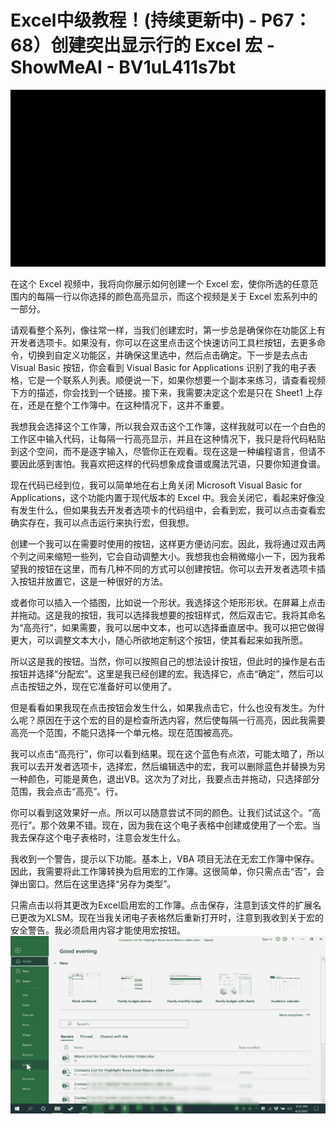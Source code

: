 # Excel中级教程！(持续更新中) - P67：68）创建突出显示行的 Excel 宏 - ShowMeAI - BV1uL411s7bt

![](img/84620250378a015b8b0f713d3a13c924_0.png)

在这个 Excel 视频中，我将向你展示如何创建一个 Excel 宏，使你所选的任意范围内的每隔一行以你选择的颜色高亮显示，而这个视频是关于 Excel 宏系列中的一部分。

请观看整个系列，像往常一样，当我们创建宏时，第一步总是确保你在功能区上有开发者选项卡。如果没有，你可以在这里点击这个快速访问工具栏按钮，去更多命令，切换到自定义功能区，并确保这里选中，然后点击确定。下一步是去点击 Visual Basic 按钮，你会看到 Visual Basic for Applications 识别了我的电子表格，它是一个联系人列表。顺便说一下，如果你想要一个副本来练习，请查看视频下方的描述，你会找到一个链接。接下来，我需要决定这个宏是只在 Sheet1 上存在，还是在整个工作簿中。在这种情况下，这并不重要。

我想我会选择这个工作簿，所以我会双击这个工作簿，这样我就可以在一个白色的工作区中输入代码，让每隔一行高亮显示，并且在这种情况下，我只是将代码粘贴到这个空间，而不是逐字输入，尽管你正在观看。现在这是一种编程语言，但请不要因此感到害怕。我喜欢把这样的代码想象成食谱或魔法咒语，只要你知道食谱。

现在代码已经到位，我可以简单地在右上角关闭 Microsoft Visual Basic for Applications，这个功能内置于现代版本的 Excel 中。我会关闭它，看起来好像没有发生什么，但如果我去开发者选项卡的代码组中，会看到宏，我可以点击查看宏确实存在，我可以点击运行来执行宏，但我想。

创建一个我可以在需要时使用的按钮，这样更方便访问宏。因此，我将通过双击两个列之间来缩短一些列，它会自动调整大小。我想我也会稍微缩小一下，因为我希望我的按钮在这里，而有几种不同的方式可以创建按钮。你可以去开发者选项卡插入按钮并放置它，这是一种很好的方法。

或者你可以插入一个插图，比如说一个形状。我选择这个矩形形状。在屏幕上点击并拖动。这是我的按钮，我可以选择我想要的按钮样式，然后双击它。我将其命名为“高亮行”，如果需要，我可以居中文本，也可以选择垂直居中。我可以把它做得更大，可以调整文本大小，随心所欲地定制这个按钮，使其看起来如我所愿。

所以这是我的按钮。当然，你可以按照自己的想法设计按钮，但此时的操作是右击按钮并选择“分配宏”。这里是我已经创建的宏。我选择它，点击“确定”，然后可以点击按钮之外，现在它准备好可以使用了。

但是看看如果我现在点击按钮会发生什么，如果我点击它，什么也没有发生。为什么呢？原因在于这个宏的目的是检查所选内容，然后使每隔一行高亮，因此我需要高亮一个范围，不能只选择一个单元格。现在范围被高亮。

我可以点击“高亮行”，你可以看到结果。现在这个蓝色有点浓，可能太暗了，所以我可以去开发者选项卡，选择宏，然后编辑选中的宏，我可以删除蓝色并替换为另一种颜色，可能是黄色，退出VB。这次为了对比，我要点击并拖动，只选择部分范围，我会点击“高亮”。行。

你可以看到这效果好一点。所以可以随意尝试不同的颜色。让我们试试这个。“高亮行”。那个效果不错。现在，因为我在这个电子表格中创建或使用了一个宏。当我去保存这个电子表格时，注意会发生什么。

我收到一个警告，提示以下功能。基本上，VBA 项目无法在无宏工作簿中保存。因此，我需要将此工作簿转换为启用宏的工作簿。这很简单，你只需点击“否”，会弹出窗口。然后在这里选择“另存为类型”。

只需点击以将其更改为Excel启用宏的工作簿。点击保存，注意到该文件的扩展名已更改为XLSM。现在当我关闭电子表格然后重新打开时，注意到我收到关于宏的安全警告。我必须启用内容才能使用宏按钮。![](img/84620250378a015b8b0f713d3a13c924_2.png)
